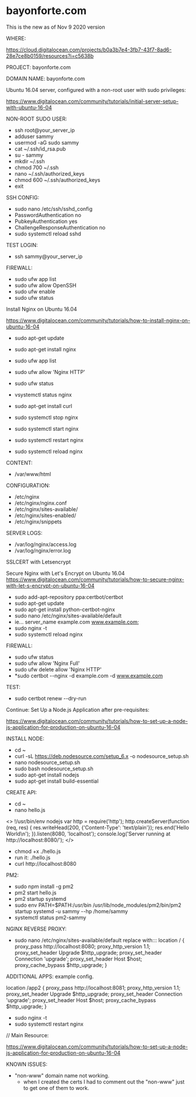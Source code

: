 # bayonforte.com
This is the new as of Nov 9 2020 version

WHERE:

https://cloud.digitalocean.com/projects/b0a3b7e4-3fb7-43f7-8ad6-28e7ce8b0159/resources?i=c5638b

PROJECT: bayonforte.com

DOMAIN NAME: bayonforte.com

Ubuntu 16.04 server, configured with a non-root user with sudo privileges:

https://www.digitalocean.com/community/tutorials/initial-server-setup-with-ubuntu-16-04

NON-ROOT SUDO USER:

- ssh root@your_server_ip
- adduser sammy
- usermod -aG sudo sammy
- cat ~/.ssh/id_rsa.pub
- su - sammy
- mkdir ~/.ssh
- chmod 700 ~/.ssh
- nano ~/.ssh/authorized_keys
- chmod 600 ~/.ssh/authorized_keys
- exit

SSH CONFIG:

- sudo nano /etc/ssh/sshd_config
- PasswordAuthentication no
- PubkeyAuthentication yes
- ChallengeResponseAuthentication no
- sudo systemctl reload sshd

TEST LOGIN:

- ssh sammy@your_server_ip

FIREWALL:

- sudo ufw app list
- sudo ufw allow OpenSSH
- sudo ufw enable
- sudo ufw status

Install Nginx on Ubuntu 16.04

https://www.digitalocean.com/community/tutorials/how-to-install-nginx-on-ubuntu-16-04

- sudo apt-get update
- sudo apt-get install nginx
- sudo ufw app list
- sudo ufw allow 'Nginx HTTP'
- sudo ufw status
- vsystemctl status nginx

- sudo apt-get install curl

- sudo systemctl stop nginx
- sudo systemctl start nginx
- sudo systemctl restart nginx
- sudo systemctl reload nginx

CONTENT:

- /var/www/html

CONFIGURATION:

- /etc/nginx
- /etc/nginx/nginx.conf
- /etc/nginx/sites-available/
- /etc/nginx/sites-enabled/
- /etc/nginx/snippets

SERVER LOGS:

- /var/log/nginx/access.log
- /var/log/nginx/error.log

SSLCERT with Letsencrypt

Secure Nginx with Let's Encrypt on Ubuntu 16.04
https://www.digitalocean.com/community/tutorials/how-to-secure-nginx-with-let-s-encrypt-on-ubuntu-16-04

- sudo add-apt-repository ppa:certbot/certbot
- sudo apt-get update
- sudo apt-get install python-certbot-nginx
- sudo nano /etc/nginx/sites-available/default
- ie... server_name example.com www.example.com;
- sudo nginx -t
- sudo systemctl reload nginx

FIREWALL:

- sudo ufw status
- sudo ufw allow 'Nginx Full'
- sudo ufw delete allow 'Nginx HTTP'
- *sudo certbot --nginx -d example.com -d www.example.com

TEST:

- sudo certbot renew --dry-run
 

Continue: Set Up a Node.js Application after pre-requisites:

https://www.digitalocean.com/community/tutorials/how-to-set-up-a-node-js-application-for-production-on-ubuntu-16-04

INSTALL NODE:

- cd ~
- curl -sL https://deb.nodesource.com/setup_6.x -o nodesource_setup.sh
- nano nodesource_setup.sh
- sudo bash nodesource_setup.sh
- sudo apt-get install nodejs
- sudo apt-get install build-essential

CREATE API:

- cd ~
- nano hello.js

<>
!/usr/bin/env nodejs
var http = require('http');
http.createServer(function (req, res) {
res.writeHead(200, {'Content-Type': 'text/plain'});
res.end('Hello World\n');
}).listen(8080, 'localhost');
console.log('Server running at http://localhost:8080/');
</>

- chmod +x ./hello.js
- run it: ./hello.js
- curl http://localhost:8080

PM2:

- sudo npm install -g pm2
- pm2 start hello.js
- pm2 startup systemd
- sudo env PATH=$PATH:/usr/bin /usr/lib/node_modules/pm2/bin/pm2 startup systemd -u sammy --hp /home/sammy
- systemctl status pm2-sammy

NGINX REVERSE PROXY:

- sudo nano /etc/nginx/sites-available/default
replace with:::
location / {
    proxy_pass http://localhost:8080;
    proxy_http_version 1.1;
    proxy_set_header Upgrade $http_upgrade;
    proxy_set_header Connection 'upgrade';
    proxy_set_header Host $host;
    proxy_cache_bypass $http_upgrade;
}

ADDITIONAL APPS: example config.

location /app2 {
    proxy_pass http://localhost:8081;
    proxy_http_version 1.1;
    proxy_set_header Upgrade $http_upgrade;
    proxy_set_header Connection 'upgrade';
    proxy_set_header Host $host;
    proxy_cache_bypass $http_upgrade;
}

- sudo nginx -t
- sudo systemctl restart nginx


// Main Resource: 

https://www.digitalocean.com/community/tutorials/how-to-set-up-a-node-js-application-for-production-on-ubuntu-16-04


KNOWN ISSUES: 

- "non-www" domain name not working.
    - when I created the certs I had to comment out the "non-www" just to get one of them to work. 
